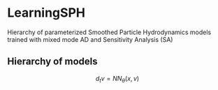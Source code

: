 # LearningSPH
Hierarchy of parameterized Smoothed Particle Hydrodynamics models trained with mixed mode AD and Sensitivity Analysis (SA)

## Hierarchy of models

$$ d_t v = NN_{\theta}(x,v) $$

